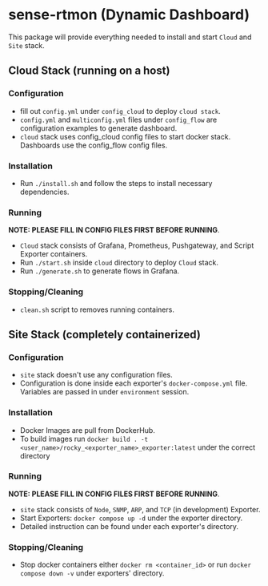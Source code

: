 # sense-rtmon (Dynamic Dashboard)
This package will provide everything needed to install and start `Cloud` and `Site` stack.

## Cloud Stack (running on a host)

### Configuration
- fill out `config.yml` under `config_cloud` to deploy `cloud stack`.
- `config.yml` and `multiconfig.yml` files under `config_flow` are configuration examples to generate dashboard. 
- `cloud` stack uses config_cloud config files to start docker stack. Dashboards use the config_flow config files.

### Installation
- Run `./install.sh` and follow the steps to install necessary dependencies. 

### Running
**NOTE: PLEASE FILL IN CONFIG FILES FIRST BEFORE RUNNING**. 
- `Cloud` stack consists of Grafana, Prometheus, Pushgateway, and Script Exporter containers. 
- Run `./start.sh` inside `cloud` directory to deploy `Cloud` stack.
- Run `./generate.sh` to generate flows in Grafana.

### Stopping/Cleaning
- `clean.sh` script to removes running containers.

## Site Stack (completely containerized)

### Configuration
- `site` stack doesn't use any configuration files.
- Configuration is done inside each exporter's `docker-compose.yml` file. Variables are passed in under `environment` session. 

### Installation
- Docker Images are pull from DockerHub.
- To build images run `docker build . -t <user_name>/rocky_<exporter_name>_exporter:latest` under the correct directory 

### Running
**NOTE: PLEASE FILL IN CONFIG FILES FIRST BEFORE RUNNING**. 
- `site` stack consists of `Node`, `SNMP`, `ARP`, and `TCP` (in development) Exporter.
- Start Exporters: `docker compose up -d` under the exporter directory.
- Detailed instruction can be found under each exporter's directory.

### Stopping/Cleaning
- Stop docker containers either `docker rm <container_id>` or run `docker compose down -v` under exporters' directory.